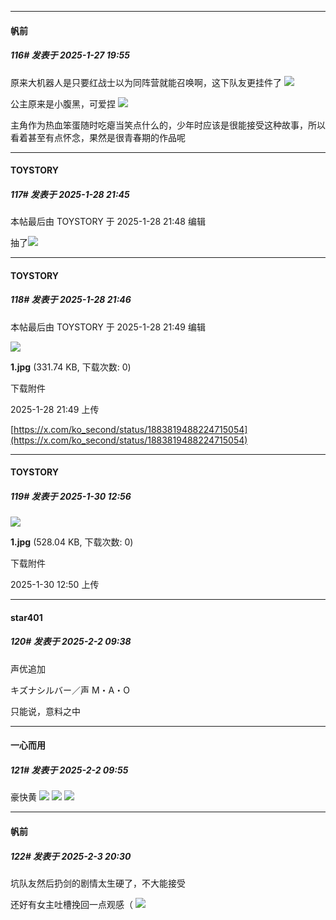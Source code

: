 ﻿
*****

####  帆前  
##### 116#       发表于 2025-1-27 19:55

原来大机器人是只要红战士以为同阵营就能召唤啊，这下队友更挂件了
<img src="https://p.sda1.dev/21/80efd2ed259dd03f66e22df51f962624/Screenshot_20250127_193256_com.huawei.browser.jpg" referrerpolicy="no-referrer">

公主原来是小腹黑，可爱捏
<img src="https://p.sda1.dev/21/3ffedb162355901dcb891b5da2729d04/IMG_20250127_193707.jpg" referrerpolicy="no-referrer">

主角作为热血笨蛋随时吃瘪当笑点什么的，少年时应该是很能接受这种故事，所以看着甚至有点怀念，果然是很青春期的作品呢


*****

####  TOYSTORY  
##### 117#       发表于 2025-1-28 21:45

 本帖最后由 TOYSTORY 于 2025-1-28 21:48 编辑 

抽了<img src="https://static.saraba1st.com/image/smiley/face2017/001.png" referrerpolicy="no-referrer">

*****

####  TOYSTORY  
##### 118#       发表于 2025-1-28 21:46

 本帖最后由 TOYSTORY 于 2025-1-28 21:49 编辑 

<img src="https://img.saraba1st.com/forum/202501/28/214911kn8q1oznl443el1l.jpg" referrerpolicy="no-referrer">

<strong>1.jpg</strong> (331.74 KB, 下载次数: 0)

下载附件

2025-1-28 21:49 上传

[https://x.com/ko_second/status/1883819488224715054](https://x.com/ko_second/status/1883819488224715054)


*****

####  TOYSTORY  
##### 119#       发表于 2025-1-30 12:56

<img src="https://img.saraba1st.com/forum/202501/30/125050rgjrzmzm1ifzvyvz.jpg" referrerpolicy="no-referrer">

<strong>1.jpg</strong> (528.04 KB, 下载次数: 0)

下载附件

2025-1-30 12:50 上传


*****

####  star401  
##### 120#       发表于 2025-2-2 09:38

声优追加

キズナシルバー／声 M・A・O

只能说，意料之中


*****

####  一心而用  
##### 121#       发表于 2025-2-2 09:55

豪快黄
<img src="https://p.sda1.dev/21/2916fc5a927235143cd7a56d5adad255/image.jpg" referrerpolicy="no-referrer">
<img src="https://p.sda1.dev/21/4c9cfa488db296bf497b87fbc4cb97df/image.jpg" referrerpolicy="no-referrer">
<img src="https://p.sda1.dev/21/1dd091928c6eefb9cc8b8de9678abfe6/image.jpg" referrerpolicy="no-referrer">


*****

####  帆前  
##### 122#       发表于 2025-2-3 20:30

坑队友然后扔剑的剧情太生硬了，不大能接受

还好有女主吐槽挽回一点观感（
<img src="https://p.sda1.dev/21/f77630f1476a4c1cb9f6e3e280fd3015/IMG_20250203_194239.jpg" referrerpolicy="no-referrer">

